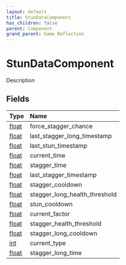 ```yaml
---
layout: default
title: StunDataComponent
has_children: false
parent: Component
grand_parent: Game Reflection
---
```

# StunDataComponent
Description 

## Fields
| Type | Name |
|:-------------|:--------------|
| [float](/game-reflection/components/float.md) | force_stagger_chance |
| [float](/game-reflection/components/float.md) | last_stagger_long_timestamp |
| [float](/game-reflection/components/float.md) | last_stun_timestamp |
| [float](/game-reflection/components/float.md) | current_time |
| [float](/game-reflection/components/float.md) | stagger_time |
| [float](/game-reflection/components/float.md) | last_stagger_timestamp |
| [float](/game-reflection/components/float.md) | stagger_cooldown |
| [float](/game-reflection/components/float.md) | stagger_long_health_threshold |
| [float](/game-reflection/components/float.md) | stun_cooldown |
| [float](/game-reflection/components/float.md) | current_factor |
| [float](/game-reflection/components/float.md) | stagger_health_threshold |
| [float](/game-reflection/components/float.md) | stagger_long_cooldown |
| [int](/game-reflection/enums/int.md) | current_type |
| [float](/game-reflection/components/float.md) | stagger_long_time |
